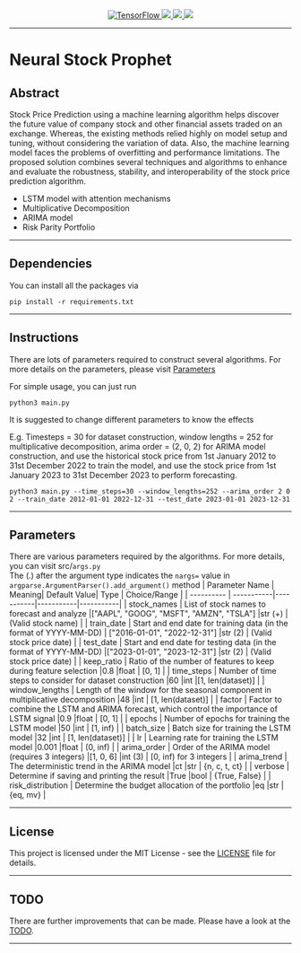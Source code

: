 <div align="center">
  <a href="https://github.com/tensorflow/tensorflow">
    <img src="https://img.shields.io/badge/TensorFlow-FF8000?style=for-the-badge&logo=tensorflow&logoColor=white" alt="TensorFlow">
  </a>
  <a href="https://keras.io/">
    <img src="https://img.shields.io/badge/Keras-FF0000?style=for-the-badge&logo=keras&logoColor=white" alt"Keras">
  </a>
  <a href="https://en.wikipedia.org/wiki/Long_short-term_memory">
    <img src="https://img.shields.io/badge/LSTM-009900?style=for-the-badge" alt"LSTM">
  </a>
  <a href="https://en.wikipedia.org/wiki/Autoregressive_integrated_moving_average">
    <img src="https://img.shields.io/badge/ARIMA-0080FF?style=for-the-badge" alt"ARIMA">
  </a>
</div>

<hr/>

# Neural Stock Prophet

## Abstract
Stock Price Prediction using a machine learning algorithm helps discover the future value of company stock and other financial assets traded on an exchange. Whereas, the existing methods relied highly on model setup and tuning, without considering the variation of data. Also, the machine learning model faces the problems of overfitting and performance limitations. The proposed solution combines several techniques and algorithms to enhance and evaluate the robustness, stability, and interoperability of the stock price prediction algorithm.
+ LSTM model with attention mechanisms
+ Multiplicative Decomposition
+ ARIMA model
+ Risk Parity Portfolio

<hr/>

## Dependencies
You can install all the packages via
```
pip install -r requirements.txt
```

<hr/>

## Instructions
There are lots of parameters required to construct several algorithms. For more details on the parameters, please visit [Parameters](#parameters)

For simple usage, you can just run
```
python3 main.py
```

It is suggested to change different parameters to know the effects  
  
E.g. Timesteps = 30 for dataset construction, window lengths = 252 for multiplicative decomposition, arima order = (2, 0, 2) for ARIMA model construction, and use the historical stock price from 1st January 2012 to 31st December 2022 to train the model, and use the stock price from 1st January 2023 to 31st December 2023 to perform forecasting. 
```
python3 main.py --time_steps=30 --window_lengths=252 --arima_order 2 0 2 --train_date 2012-01-01 2022-12-31 --test_date 2023-01-01 2023-12-31
```

<hr/>

## Parameters
There are various parameters required by the algorithms. 
For more details, you can visit src/```args.py```  
The (.) after the argument type indicates the ```nargs=``` value in ```argparse.ArgumentParser().add_argument()``` method
| Parameter Name  | Meaning| Default Value| Type | Choice/Range |
| ---------- | -----------|-----------|-----------|-----------|
| stock_names   | List of stock names to forecast and analyze   |["AAPL", "GOOG", "MSFT", "AMZN", "TSLA"]   |str (+)   | (Valid stock name) |
|  train_date  | Start and end date for training data (in the format of YYYY-MM-DD)   | ["2016-01-01", "2022-12-31"]  |str (2)   | (Valid stock price date) | 
| test_date   | Start and end date for testing data (in the format of YYYY-MM-DD)   |["2023-01-01", "2023-12-31"]   |str (2)   | (Valid stock price date) | 
| keep_ratio   | Ratio of the number of features to keep during feature selection   |0.8   |float   | [0, 1] | 
| time_steps   | Number of time steps to consider for dataset construction   |60   |int   |[1, len(dataset)] | 
| window_lengths   | Length of the window for the seasonal component in multiplicative decomposition   |48   |int   | [1, len(dataset)] | 
| factor   | Factor to combine the LSTM and ARIMA forecast, which control the importance of LSTM signal   |0.9   |float   | [0, 1] | 
| epochs   | Number of epochs for training the LSTM model   |50   |int   | [1, inf) | 
| batch_size   | Batch size for training the LSTM model  |32   |int   | [1, len(dataset)] | 
| lr   | Learning rate for training the LSTM model   |0.001   |float  | (0, inf) | 
| arima_order   | Order of the ARIMA model (requires 3 integers)   |[1, 0, 6]   |int (3)   | [0, inf) for 3 integers |
| arima_trend   | The deterministic trend in the ARIMA model   |ct   |str   | {n, c, t, ct} |
|  verbose  | Determine if saving and printing the result   |True   |bool   | {True, False} | 
| risk_distribution   | Determine the budget allocation of the portfolio   |eq   |str   | {eq, mv} |

<hr/>

## License
This project is licensed under the MIT License - see the [LICENSE](LICENSE) file for details.

<hr/>

## TODO
There are further improvements that can be made. Please have a look at the [TODO](TODO.md). 

<hr/>
